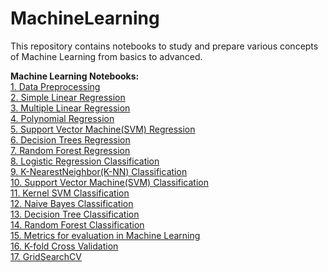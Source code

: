 # MachineLearning
This repository contains notebooks to study and prepare various concepts of Machine Learning from basics to advanced.

<b>Machine Learning Notebooks:</b><br>
[1. Data Preprocessing](https://github.com/kranemetal/MachineLearning/blob/main/01.%20Data%20preprocessing.ipynb) <br>
[2. Simple Linear Regression](https://github.com/kranemetal/MachineLearning/blob/main/02.%20Simple%20Linear%20Regression.ipynb) <br>
[3. Multiple Linear Regression](https://github.com/kranemetal/MachineLearning/blob/main/03.%20Multiple%20Linear%20Regression.ipynb) <br>
[4. Polynomial Regression](https://github.com/kranemetal/MachineLearning/blob/main/04.%20Polynomial%20Regression.ipynb) <br>
[5. Support Vector Machine(SVM) Regression](https://github.com/kranemetal/MachineLearning/blob/main/05.%20SVM%20Regression.ipynb) <br>
[6. Decision Trees Regression](https://github.com/kranemetal/MachineLearning/blob/main/06.%20Decision%20Trees%20Regression.ipynb) <br>
[7. Random Forest Regression](https://github.com/kranemetal/MachineLearning/blob/main/07.%20Random%20Forest%20Regression.ipynb) <br>
[8. Logistic Regression Classification](https://github.com/kranemetal/MachineLearning/blob/main/08.%20Logistic%20Regression%20Classification.ipynb) <br>
[9. K-NearestNeighbor(K-NN) Classification](https://github.com/kranemetal/MachineLearning/blob/main/09.%20K-Nearest%20Neighbor(K-NN).ipynb) <br>
[10. Support Vector Machine(SVM) Classification](https://github.com/kranemetal/MachineLearning/blob/main/10.%20Support%20Vector%20Machine(SVM)%20Classification.ipynb) <br>
[11. Kernel SVM Classification](https://github.com/kranemetal/MachineLearning/blob/main/11.%20Kernel%20SVM%20Classification.ipynb)<br>
[12. Naive Bayes Classification](https://github.com/kranemetal/MachineLearning/blob/main/12.%20Naive%20Bayes%20Classification.ipynb)<br>
[13. Decision Tree Classification](https://github.com/kranemetal/MachineLearning/blob/main/13.%20Decision%20Tree%20Classification.ipynb) <br>
[14. Random Forest Classification](https://github.com/kranemetal/MachineLearning/blob/main/14.%20Random%20Forest%20Classification.ipynb)<br>
[15. Metrics for evaluation in Machine Learning](https://github.com/kranemetal/MachineLearning/blob/main/15.%20Metrics%20for%20Evaluation.ipynb)<br>
[16. K-fold Cross Validation](https://github.com/kranemetal/MachineLearning/blob/main/16.%20K-fold%20Cross%20Validation.ipynb)<br>
[17. GridSearchCV](https://github.com/kranemetal/MachineLearning/blob/main/17.%20GridSeachCV.ipynb)<br>
